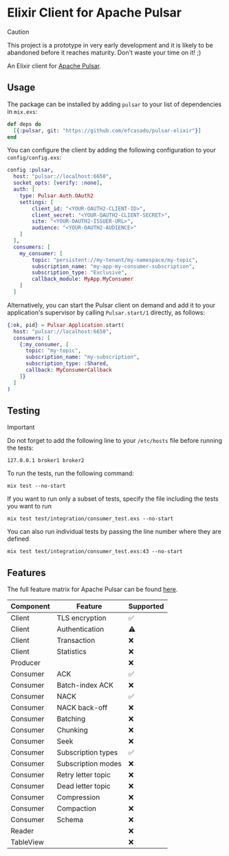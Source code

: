 # Elixir Client for Apache Pulsar

> [!CAUTION]
> This project is a prototype in very early development and it is likely to be
> abandoned before it reaches maturity. Don't waste your time on it! ;)

An Elixir client for [Apache Pulsar](https://pulsar.apache.org/).


## Usage

The package can be installed by adding `pulsar` to your list of dependencies in `mix.exs`:

```elixir
def deps do
  [{:pulsar, git: "https://github.com/efcasado/pulsar-elixir"}]
end
```

You can configure the client by adding the following configuration to your `config/config.exs`:

```elixir
config :pulsar,
  host: "pulsar://localhost:6650",
  socket_opts: [verify: :none],
  auth: [
    type: Pulsar.Auth.OAuth2
    settings: [
        client_id: "<YOUR-OAUTH2-CLIENT-ID>",
        client_secret: "<YOUR-OAUTH2-CLIENT-SECRET>",
        site: "<YOUR-OAUTH2-ISSUER-URL>",
        audience: "<YOUR-OAUTH2-AUDIENCE>"
    ]
  ],
  consumers: [
    my_consumer: [
		topic: "persistent://my-tenant/my-namespace/my-topic",
        subscription_name: "my-app-my-consumer-subscription",
        subscription_type: "Exclusive",
		callback_module: MyApp.MyConsumer
    ]
  ]
```

Alternatively, you can start the Pulsar client on demand and add it to your application's supervisor
by calling `Pulsar.start/1` directly, as follows:

```elixir
{:ok, pid} = Pulsar.Application.start(
  host: "pulsar://localhost:6650",
  consumers: [
    {:my_consumer, [
	  topic: "my-topic",
	  subscription_name: "my-subscription",
	  subscription_type: :Shared,
	  callback: MyConsumerCallback
	]}
  ]
)
```


## Testing

> [!IMPORTANT]
> Do not forget to add the following line to your `/etc/hosts` file before running the tests:
>
> ```
> 127.0.0.1 broker1 broker2
> ```

To run the tests, run the following command:

```
mix test --no-start
```

If you want to run only a subset of tests, specify the file including the tests you want to run

```
mix test test/integration/consumer_test.exs --no-start
```

You can also run individual tests by passing the line number where they are defined

```
mix test test/integration/consumer_test.exs:43 --no-start
```


## Features

The full feature matrix for Apache Pulsar can be found [here](https://pulsar.apache.org/client-feature-matrix/).

| Component | Feature            | Supported |
|-----------|--------------------|-----------|
| Client    | TLS encryption     | ✅        |
| Client    | Authentication     | ⚠️        |
| Client    | Transaction        | ❌        |
| Client    | Statistics         | ❌        |
| Producer  |                    | ❌        |
| Consumer  | ACK                | ✅        |
| Consumer  | Batch-index ACK    | ❌        |
| Consumer  | NACK               | ✅        |
| Consumer  | NACK back-off      | ❌        |
| Consumer  | Batching           | ❌        |
| Consumer  | Chunking           | ❌        |
| Consumer  | Seek               | ❌        |
| Consumer  | Subscription types | ✅        |
| Consumer  | Subscription modes | ❌        |
| Consumer  | Retry letter topic | ❌        |
| Consumer  | Dead letter topic  | ❌        |
| Consumer  | Compression        | ❌        |
| Consumer  | Compaction         | ❌        |
| Consumer  | Schema             | ❌        |
| Reader    |                    | ❌        |
| TableView |                    | ❌        |

